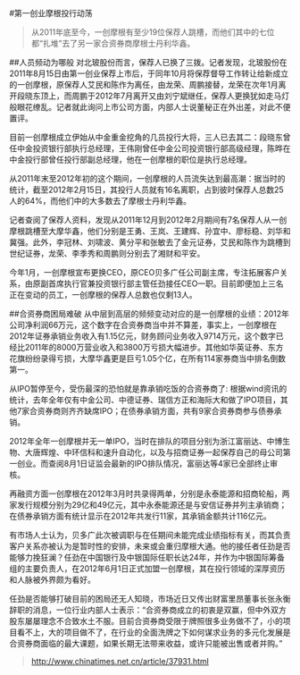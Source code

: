 #第一创业摩根投行动荡
>从2011年底至今，一创摩根有至少19位保荐人跳槽，而他们其中的七位都“扎堆”去了另一家合资券商摩根士丹利华鑫。

##人员频动为哪般
对北玻股份而言，保荐人已换了三拨。记者发现，北玻股份在2011年8月15日由第一创业保荐上市后，于同年10月将保荐督导工作转让给新成立的一创摩根，原保荐人艾民和陈作为离任，由龙荣、周鹏接替，龙荣在次年1月离开段晓东顶上，而周鹏于2012年7月离开又由刘宁斌继任，保荐人更换犹如走马灯般眼花缭乱。记者就此询问上市公司方面，内部人士说董秘正在外出差，对此不便置评。

目前一创摩根成立伊始从中金重金挖角的几员投行大将，三人已去其二：段晓东曾任中金投资银行部执行总经理，王伟刚曾任中金公司投资银行部高级经理，陈晔在中金投行部曾任投行部副总经理，他在一创摩根的职位是执行总经理。

从2011年末至2012年初的这个期间，一创摩根的人员流失达到最高潮：据当时的统计，截至2012年2月15日，其投行人员就有16名离职，占到彼时保荐人总数25人的64%，而他们中的大多数去了摩根士丹利华鑫。

记者查阅了保荐人资料，发现从2011年12月到2012年2月期间有7名保荐人从一创摩根跳槽至大摩华鑫，他们分别是王勇、王岚、王建辉、孙宜中、廖标稳、刘华和冀强。此外，李冠林、刘啸波、黄分平和张敏去了金元证券，艾民和陈作为跳槽到世纪证券，龙荣、李季秀和周鹏则分别去了湘财和平安。

今年1月，一创摩根宣布更换CEO，原CEO贝多广任公司副主席，专注拓展客户关系，由原副首席执行官兼投资银行部主管任劲接任CEO一职。目前即便加上三名正在变动的员工，一创摩根的保荐人总数也仅剩13人。

##合资券商困局难破
从中层到高层的频频变动对应的是一创摩根的业绩：2012年公司净利润66万元，这个数字在合资券商当中并不算差，事实上，一创摩根在2012年证券承销业务收入有1.15亿元，财务顾问业务收入9714万元，这个数字已经比2011年的8000万营业收入和3800万亏损大幅进步。其他如华英证券、东方花旗纷纷录得亏损，大摩华鑫更是巨亏1.05个亿，在所有114家券商当中排名倒数第一。
 
从IPO暂停至今，受伤最深的恐怕就是靠承销吃饭的合资券商了: 根据wind资讯的统计，去年全年仅有中金公司、中德证券、瑞信方正和海际大和做了IPO项目，其他7家合资券商则齐齐缺席IPO；在债券承销方面，共有9家合资券商参与债券承销。

2012年全年一创摩根并无一单IPO，当时在排队的项目分别为浙江富丽达、中博生物、大唐辉煌、中环信科和速升自动化，以及与招商证券一起保荐自己的母公司第一创业。而查阅8月1日证监会最新的IPO排队情况，富丽达等4家已全部终止审核。

再融资方面一创摩根在2012年3月时共录得两单，分别是永泰能源和招商轮船，两家发行规模分别为29亿和49亿元，其中永泰能源还是与安信证券并列主承销商；在债券承销方面有统计显示在2012年共发行11家，其承销金额共计116亿元。

有市场人士认为，贝多广此次被调职与在任期间未能完成业绩指标有关，而其负责客户关系亦被认为是暂时性的安排，未来或会重归摩根大通。他的接任者任劲是否能够力挽狂澜？任劲在中国银行及中银国际任职长达24年，并作为中银国际筹备组的主要负责人，在2012年6月1日正式加盟一创摩根，其在投行领域的深厚资历和人脉被外界颇为看好。

任劲是否能够打破目前的困局还无人知晓，市场近日又传出财富里昂董事长张永衡辞职的消息，一位行业内部人士表示：“合资券商成立的初衷是双赢，但中外双方股东屡屡理念不合致水土不服。目前合资券商受限于牌照很多业务做不了，小的项目看不上，大的项目做不了，在行业的全面洗牌之下如何谋求业务的多元化发展是合资券商面临的最大课题，如果长期无法带来收益，或许只能被出售或者并购。”

>http://www.chinatimes.net.cn/article/37931.html
